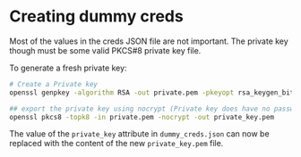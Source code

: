 # Creating dummy creds

Most of the values in the creds JSON file are not important. The private key though must be some valid PKCS#8 private key file.

To generate a fresh private key:
```bash
# Create a Private key
openssl genpkey -algorithm RSA -out private.pem -pkeyopt rsa_keygen_bits:1024

## export the private key using nocrypt (Private key does have no password)
openssl pkcs8 -topk8 -in private.pem -nocrypt -out private_key.pem
```

The value of the `private_key` attribute in `dummy_creds.json` can now be replaced with the content of the new
`private_key.pem` file.